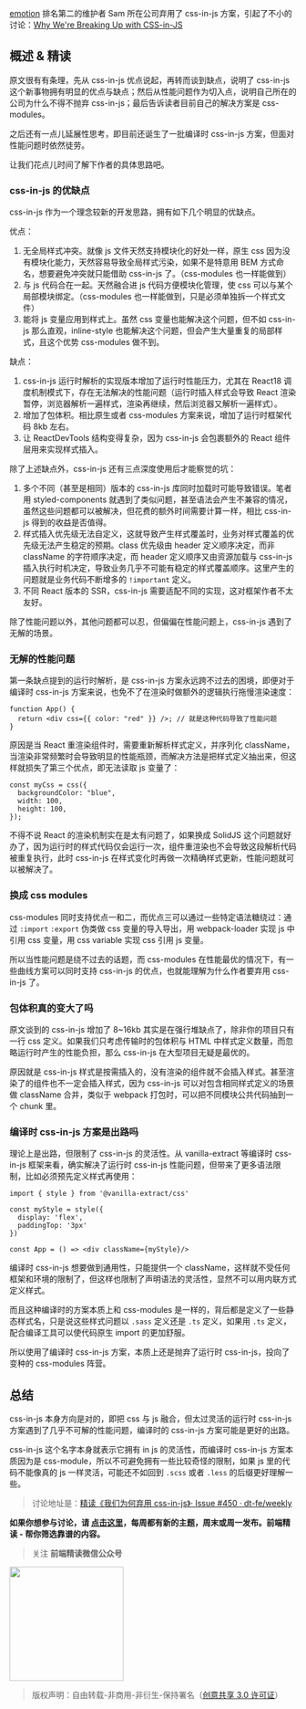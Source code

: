 [emotion](https://emotion.sh/docs/introduction) 排名第二的维护者 Sam 所在公司弃用了 css-in-js 方案，引起了不小的讨论：[Why We're Breaking Up with CSS-in-JS](https://dev.to/srmagura/why-were-breaking-up-wiht-css-in-js-4g9b)

## 概述 & 精读

原文很有有条理，先从 css-in-js 优点说起，再转而谈到缺点，说明了 css-in-js 这个新事物拥有明显的优点与缺点；然后从性能问题作为切入点，说明自己所在的公司为什么不得不抛弃 css-in-js；最后告诉读者目前自己的解决方案是 css-modules。

之后还有一点儿延展性思考，即目前还诞生了一批编译时 css-in-js 方案，但面对性能问题时依然徒劳。

让我们花点儿时间了解下作者的具体思路吧。

### css-in-js 的优缺点

css-in-js 作为一个理念较新的开发思路，拥有如下几个明显的优缺点。

优点：

1. 无全局样式冲突。就像 js 文件天然支持模块化的好处一样，原生 css 因为没有模块化能力，天然容易导致全局样式污染，如果不是特意用 BEM 方式命名，想要避免冲突就只能借助 css-in-js 了。（css-modules 也一样能做到）
2. 与 js 代码合在一起。天然融合进 js 代码方便模块化管理，使 css 可以与某个局部模块绑定。（css-modules 也一样能做到，只是必须单独拆一个样式文件）
3. 能将 js 变量应用到样式上。虽然 css 变量也能解决这个问题，但不如 css-in-js 那么直观，inline-style 也能解决这个问题，但会产生大量重复的局部样式，且这个优势 css-modules 做不到。

缺点：

1. css-in-js 运行时解析的实现版本增加了运行时性能压力，尤其在 React18 调度机制模式下，存在无法解决的性能问题（运行时插入样式会导致 React 渲染暂停，浏览器解析一遍样式，渲染再继续，然后浏览器又解析一遍样式）。
2. 增加了包体积。相比原生或者 css-modules 方案来说，增加了运行时框架代码 8kb 左右。
3. 让 ReactDevTools 结构变得复杂，因为 css-in-js 会包裹额外的 React 组件层用来实现样式插入。

除了上述缺点外，css-in-js 还有三点深度使用后才能察觉的坑：

1. 多个不同（甚至是相同）版本的 css-in-js 库同时加载时可能导致错误。笔者用 styled-components 就遇到了类似问题，甚至语法会产生不兼容的情况，虽然这些问题都可以被解决，但花费的额外时间需要计算一样，相比 css-in-js 得到的收益是否值得。
2. 样式插入优先级无法自定义，这就导致产生样式覆盖时，业务对样式覆盖的优先级无法产生稳定的预期。class 优先级由 header 定义顺序决定，而非 className 的字符顺序决定，而 header 定义顺序又由资源加载与 css-in-js 插入执行时机决定，导致业务几乎不可能有稳定的样式覆盖顺序。这里产生的问题就是业务代码不断增多的 `!important` 定义。
3. 不同 React 版本的 SSR，css-in-js 需要适配不同的实现，这对框架作者不太友好。

除了性能问题以外，其他问题都可以忍，但偏偏在性能问题上，css-in-js 遇到了无解的场景。

### 无解的性能问题

第一条缺点提到的运行时解析，是 css-in-js 方案永远跨不过去的困境，即便对于编译时 css-in-js 方案来说，也免不了在渲染时做额外的逻辑执行拖慢渲染速度：

```tsx
function App() {
  return <div css={{ color: "red" }} />; // 就是这种代码导致了性能问题
}
```

原因是当 React 重渲染组件时，需要重新解析样式定义，并序列化 className，当渲染非常频繁时会导致明显的性能瓶颈，而解决方法是把样式定义抽出来，但这样就损失了第三个优点，即无法读取 js 变量了：

```tsx
const myCss = css({
  backgroundColor: "blue",
  width: 100,
  height: 100,
});
```

不得不说 React 的渲染机制实在是太有问题了，如果换成 SolidJS 这个问题就好办了，因为运行时的样式代码仅会运行一次，组件重渲染也不会导致这段解析代码被重复执行，此时 css-in-js 在样式变化时再做一次精确样式更新，性能问题就可以被解决了。

### 换成 css modules

css-modules 同时支持优点一和二，而优点三可以通过一些特定语法糖绕过：通过 `:import` `:export` 伪类做 css 变量的导入导出，用 webpack-loader 实现 js 中引用 css 变量，用 css variable 实现 css 引用 js 变量。

所以当性能问题是绕不过去的话题，而 css-modules 在性能最优的情况下，有一些曲线方案可以同时支持 css-in-js 的优点，也就能理解为什么作者要弃用 css-in-js 了。

### 包体积真的变大了吗

原文谈到的 css-in-js 增加了 8~16kb 其实是在强行堆缺点了，除非你的项目只有一行 css 定义。如果我们只考虑传输时的包体积与 HTML 中样式定义数量，而忽略运行时产生的性能负担，那么 css-in-js 在大型项目无疑是最优的。

原因就是 css-in-js 样式是按需插入的，没有渲染的组件就不会插入样式。甚至渲染了的组件也不一定会插入样式，因为 css-in-js 可以对包含相同样式定义的场景做 className 合并，类似于 webpack 打包时，可以把不同模块公共代码抽到一个 chunk 里。

### 编译时 css-in-js 方案是出路吗

理论上是出路，但限制了 css-in-js 的灵活性。从 vanilla-extract 等编译时 css-in-js 框架来看，确实解决了运行时 css-in-js 性能问题，但带来了更多语法限制，比如必须预先定义样式再使用：

```tsx
import { style } from '@vanilla-extract/css'

const myStyle = style({
  display: 'flex',
  paddingTop: '3px'
})

const App = () => <div className={myStyle}/>
```

编译时 css-in-js 想要做到通用性，只能提供一个 className，这样就不受任何框架和环境的限制了，但这样也限制了声明语法的灵活性，显然不可以用内联方式定义样式。

而且这种编译时的方案本质上和 css-modules 是一样的，背后都是定义了一些静态样式名，只是说这些样式问题以 `.sass` 定义还是 `.ts` 定义，如果用 `.ts` 定义，配合编译工具可以使代码原生 import 的更加舒服。

所以使用了编译时 css-in-js 方案，本质上还是抛弃了运行时 css-in-js，投向了变种的 css-modules 阵营。

## 总结

css-in-js 本身方向是对的，即把 css 与 js 融合，但太过灵活的运行时 css-in-js 方案遇到了几乎不可解的性能问题，编译时的 css-in-js 方案可能是更好的出路。

css-in-js 这个名字本身就表示它拥有 in js 的灵活性，而编译时 css-in-js 方案本质因为是 css-module，所以不可避免拥有一些比较奇怪的限制，如果 js 里的代码不能像真的 js 一样灵活，可能还不如回到 `.scss` 或者 `.less` 的后缀更好理解一些。 

> 讨论地址是：[精读《我们为何弃用 css-in-js》· Issue #450 · dt-fe/weekly](https://github.com/dt-fe/weekly/issues/450)

**如果你想参与讨论，请 [点击这里](https://github.com/dt-fe/weekly)，每周都有新的主题，周末或周一发布。前端精读 - 帮你筛选靠谱的内容。**

> 关注 **前端精读微信公众号**

<img width=200 src="https://img.alicdn.com/tfs/TB165W0MCzqK1RjSZFLXXcn2XXa-258-258.jpg">

> 版权声明：自由转载-非商用-非衍生-保持署名（[创意共享 3.0 许可证](https://creativecommons.org/licenses/by-nc-nd/3.0/deed.zh)）
